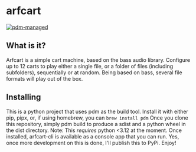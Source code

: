 # arfcart
[![pdm-managed](https://img.shields.io/badge/pdm-managed-blueviolet)](https://pdm-project.org)

## What is it?
Arfcart is a simple cart machine, based on the bass audio library. Configure up to 12 carts to play either a single file, or a folder of files (including subfolders), sequentially or at random.
Being based on bass, several file formats will play out of the box.

## Installing
This is a python project that uses pdm as the build tool. Install it with either pip, pipx, or, if using homebrew, you can `brew install pdm`
Once you clone this repository, simply pdm build to produce a sdist and a python wheel in the dist directory.
Note: This *requires* python <3.12 at the moment.
Once installed, arfcart-cli is available as a console app that you can run.
Yes, once more development on this is done, I'll publish this to PyPi.
Enjoy!
